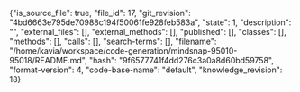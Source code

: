 {"is_source_file": true, "file_id": 17, "git_revision": "4bd6663e795de70988c194f50061fe928feb583a", "state": 1, "description": "", "external_files": [], "external_methods": [], "published": [], "classes": [], "methods": [], "calls": [], "search-terms": [], "filename": "/home/kavia/workspace/code-generation/mindsnap-95010-95018/README.md", "hash": "9f6577741f4dd276c3a0a8d60bd59758", "format-version": 4, "code-base-name": "default", "knowledge_revision": 18}